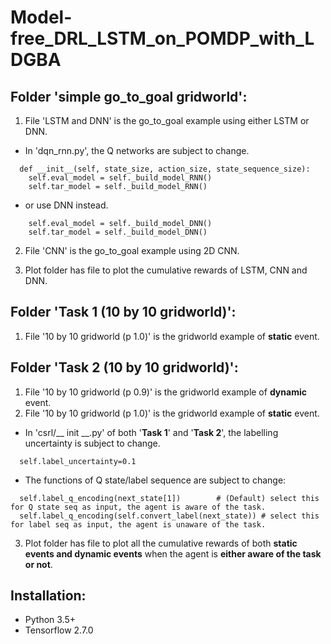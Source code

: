 # Model-free_DRL_LSTM_on_POMDP_with_LDGBA

## Folder 'simple go_to_goal gridworld':

1. File 'LSTM and DNN' is the go_to_goal example using either LSTM or DNN.

-  In 'dqn_rnn.py', the Q networks are subject to change.
```
  def __init__(self, state_size, action_size, state_sequence_size):
    self.eval_model = self._build_model_RNN()
    self.tar_model = self._build_model_RNN()
```
-  or use DNN instead.
```
    self.eval_model = self._build_model_DNN()
    self.tar_model = self._build_model_DNN()
```

2. File 'CNN' is the go_to_goal example using 2D CNN.

3. Plot folder has file to plot the cumulative rewards of LSTM, CNN and DNN.



## Folder 'Task 1 (10 by 10 gridworld)':
1. File '10 by 10 gridworld (p 1.0)' is the gridworld example of **static** event.
## Folder 'Task 2 (10 by 10 gridworld)':
1. File '10 by 10 gridworld (p 0.9)' is the gridworld example of **dynamic** event.
2. File '10 by 10 gridworld (p 1.0)' is the gridworld example of **static** event.

-  In 'csrl/__ init __.py' of both '**Task 1**' and '**Task 2**', the labelling uncertainty is subject to change.
```
  self.label_uncertainty=0.1
```
-  The functions of Q state/label sequence are subject to change:

```
  self.label_q_encoding(next_state[1])        # (Default) select this for Q state seq as input, the agent is aware of the task.
  self.label_q_encoding(self.convert_label(next_state)) # select this for label seq as input, the agent is unaware of the task.
```
3. Plot folder has file to plot all the cumulative rewards of both **static events and dynamic events** when the agent is **either aware of the task or not**.

## Installation:
  - Python 3.5+
  - Tensorflow 2.7.0
